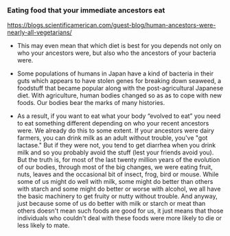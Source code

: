 
### Eating food that your immediate ancestors eat

https://blogs.scientificamerican.com/guest-blog/human-ancestors-were-nearly-all-vegetarians/

- This may even mean that which diet is best for you depends not only on who your ancestors were, but also who the ancestors of your bacteria were.

- Some populations of humans in Japan have a kind of bacteria in their guts which appears to have stolen genes for breaking down seaweed, a foodstuff that became popular along with the post-agricultural Japanese diet. With agriculture, human bodies changed so as as to cope with new foods. Our bodies bear the marks of many histories. 

- As a result, if you want to eat what your body “evolved to eat” you need to eat something different depending on who your recent ancestors were. We already do this to some extent. If your ancestors were dairy farmers, you can drink milk as an adult without trouble, you've "got lactase." But if they were not, you tend to get diarrhea when you drink milk and so you probably avoid the stuff (lest your friends avoid you). But the truth is, for most of the last twenty million years of the evolution of our bodies, through most of the big changes, we were eating fruit, nuts, leaves and the occasional bit of insect, frog, bird or mouse. While some of us might do well with milk, some might do better than others with starch and some might do better or worse with alcohol, we all have the basic machinery to get fruity or nutty without trouble. And anyway, just because some of us do better with milk or starch or meat than others doesn't mean such foods are good for us, it just means that those individuals who couldn't deal with these foods were more likely to die or less likely to mate.


